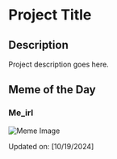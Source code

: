 # Project Title

## Description

Project description goes here.

## Meme of the Day

### Me_irl
![Meme Image](https://i.redd.it/vil5hw6eiivd1.png)

Updated on: [10/19/2024]